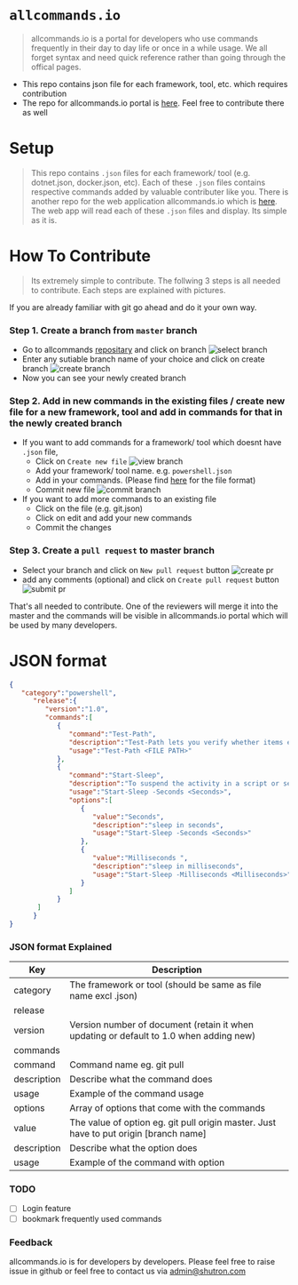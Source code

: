 # `allcommands.io`
> allcommands.io is a portal for developers who use commands frequently in their day to day life or once in a while usage. We all forget syntax and need quick reference rather than going through the offical pages.  

  - This repo contains json file for each framework, tool, etc. which requires contribution
  - The repo for allcommands.io portal is [here](https://github.com/shutron/AllCommands.Portal). Feel free to contribute there as well 

# Setup
> This repo contains `.json` files for each framework/ tool (e.g. dotnet.json, docker.json, etc). Each of these `.json` files contains respective commands added by valuable contributer like you. There is another repo for the web application allcommands.io which is [here](https://github.com/shutron/AllCommands.Portal). The web app will read each of these `.json` files and display. Its simple as it is.  

# How To Contribute
> Its extremely simple to contribute. The follwing 3 steps is all needed to contribute. Each steps are explained with pictures.

If you are already familiar with git go ahead and do it your own way.

### Step 1. Create a branch from `master` branch
+ Go to allcommands [repositary](https://github.com/shutron/AllCommands)  and click on branch
![select branch](readme-images/step1.JPG)
+ Enter any sutiable branch name of your choice and click on create branch
![create branch](readme-images/2.png)
+ Now you can see your newly created branch 

### Step 2. Add in new commands in the existing files / create new file for a new framework, tool and add in commands for that in the newly created branch
+ If you want to add commands for a framework/ tool which doesnt have `.json` file, 
    * Click on `Create new file`
    ![view branch](readme-images/3.png)
    * Add your framework/ tool name. e.g. `powershell.json`
    * Add in your commands. (Please find [here](#-JSON-format) for the file format)    
    * Commit new file
    ![commit branch](readme-images/4.png)
+ If you want to add more commands to an existing file
    * Click on the file (e.g. git.json)
    * Click on edit and add your new commands
    * Commit the changes

### Step 3. Create a `pull request` to master branch
+ Select your branch and click on `New pull request` button
  ![create pr](readme-images/5.png)
+ add any comments (optional) and click on `Create pull request` button
  ![submit pr](readme-images/6.png)
  
That's all needed to contribute. One of the reviewers will merge it into the master and the commands will be visible in allcommands.io portal which will be used by many developers.


# JSON format

```json
{
   "category":"powershell",
      "release":{
         "version":"1.0",
         "commands":[
            {
               "command":"Test-Path",
               "description":"Test-Path lets you verify whether items exist in a specified path",
               "usage":"Test-Path <FILE PATH>"
            },
            {
               "command":"Start-Sleep",
               "description":"To suspend the activity in a script or session",
               "usage":"Start-Sleep -Seconds <Seconds>",
               "options":[
                  {
                     "value":"Seconds",
                     "description":"sleep in seconds",
                     "usage":"Start-Sleep -Seconds <Seconds>"
                  },
                  {
                     "value":"Milliseconds ",
                     "description":"sleep in milliseconds",
                     "usage":"Start-Sleep -Milliseconds <Milliseconds>"
                  }
               ]
            }   
       ]
      }
}
```
### JSON format Explained

Key  | Description
------------- | -------------
category  | The framework or tool (should be same as file name excl .json) 
release  |  
version  | Version number of document (retain it when updating or default to 1.0 when adding new) 
commands  | 
command  | Command name eg. git pull
description  | Describe what the command does
usage  | Example of the command usage 
options  | Array of options that come with the commands 
value  | The value of option eg. git pull origin master. Just have to put origin [branch name] 
description | Describe what the option does
usage  | Example of the command with option 



### TODO
- [ ] Login feature
- [ ] bookmark frequently used commands

### Feedback
allcommands.io is for developers by developers. Please feel free to raise issue in github or feel free to contact us via admin@shutron.com
